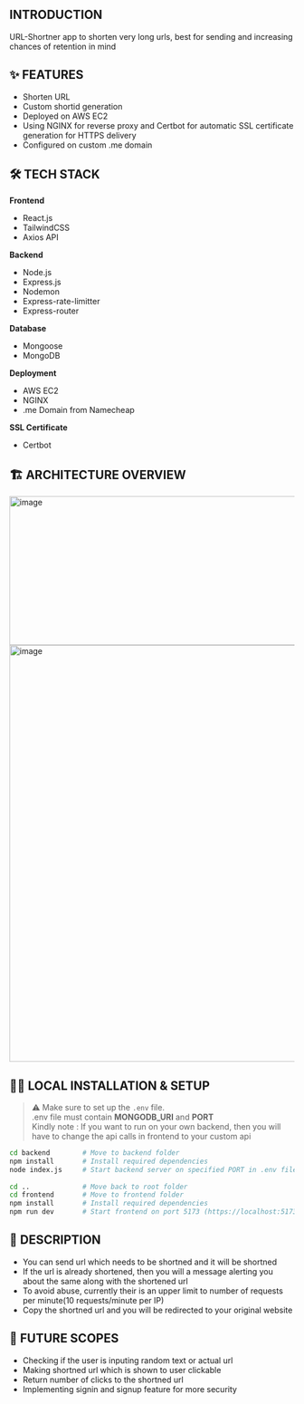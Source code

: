 ## INTRODUCTION
URL-Shortner app to shorten very long urls, best for sending and increasing chances of retention in mind


## ✨ FEATURES
* Shorten URL
* Custom shortid generation
* Deployed on AWS EC2
* Using NGINX for reverse proxy and Certbot for automatic SSL certificate generation for HTTPS delivery
* Configured on custom .me domain


## 🛠 TECH STACK
**Frontend**
- React.js
- TailwindCSS
- Axios API

**Backend**
- Node.js
- Express.js
- Nodemon
- Express-rate-limitter
- Express-router
  

**Database**
- Mongoose
- MongoDB

**Deployment**
- AWS EC2
- NGINX
- .me Domain from Namecheap

**SSL Certificate**
- Certbot

## 🏗️ ARCHITECTURE OVERVIEW
<img width="831" height="263" alt="image" src="https://github.com/user-attachments/assets/14d2aff5-875d-4df4-b480-561d605f869b" />
     
<img width="1370" height="736" alt="image" src="https://github.com/user-attachments/assets/209f4358-0ee8-44ce-a7ed-a9f577666bea" />


## 🧑‍💻 LOCAL INSTALLATION & SETUP
> ⚠️ Make sure to set up the `.env` file.  
> .env file must contain **MONGODB_URI** and **PORT**  
> Kindly note : If you want to run on your own backend, then you will have to change the api calls in frontend to your custom api
```bash
cd backend        # Move to backend folder
npm install       # Install required dependencies
node index.js     # Start backend server on specified PORT in .env file (https://localhost:PORT)
 
cd ..             # Move back to root folder
cd frontend       # Move to frontend folder
npm install       # Install required dependencies
npm run dev       # Start frontend on port 5173 (https://localhost:5173)
```


## 📝 DESCRIPTION
- You can send url which needs to be shortned and it will be shortned
- If the url is already shortened, then you will a message alerting you about the same along with the shortened url
- To avoid abuse, currently their is an upper limit to number of requests per minute(10 requests/minute per IP)
- Copy the shortned url and you will be redirected to your original website


## 🔮 FUTURE SCOPES
- Checking if the user is inputing random text or actual url
- Making shortned url which is shown to user clickable
- Return number of clicks to the shortned url
- Implementing signin and signup feature for more security
